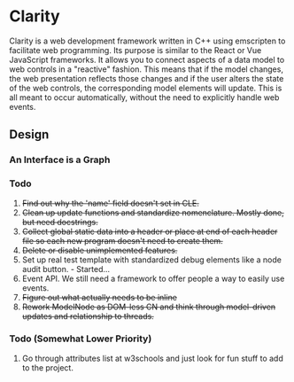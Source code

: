 # Clarity

Clarity is a web development framework written in C++ using emscripten to facilitate web programming. Its purpose is similar to the React or Vue JavaScript frameworks. It allows you to connect aspects of a data model to web controls in a "reactive" fashion. This means that if the model changes, the web presentation reflects those changes and if the user alters the state of the web controls, the corresponding model elements will update. This is all meant to occur automatically, without the need to explicitly handle web events.

## Design

### An Interface is a Graph

### Todo ###

1. ~~Find out why the 'name' field doesn't set in CLE.~~
3. ~~Clean up update functions and standardize nomenclature. Mostly done, but need docstrings.~~
4. ~~Collect global static data into a header or place at end of each header file so each new program doesn't need to create them.~~
5. ~~Delete or disable unimplemented features.~~
6. Set up real test template with standardized debug elements like a node audit button. - Started...
7. Event API. We still need a framework to offer people a way to easily use events.
8. ~~Figure out what actually needs to be inline~~
9. ~~Rework ModelNode as DOM-less CN and think through model-driven updates and relationship to threads.~~

### Todo (Somewhat Lower Priority) ###
1. Go through attributes list at w3schools and just look for fun stuff to add to the project.
